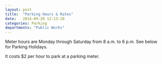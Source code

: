 ```yaml
---
layout: post
title:  "Parking Hours & Rates"
date:   2014-09-20 12:13:10
categories: Parking
departments: "Public Works"
---
```


Meter hours are Monday through Saturday from 8 a.m. to 6 p.m. See below for Parking Holidays. 

It costs $2 per hour to park at a parking meter.